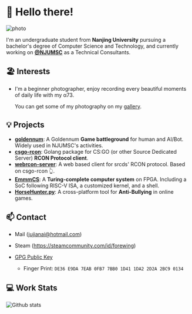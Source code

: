 # 👋 Hello there!

![photo](https://unsplash.com/photos/QULAxulMtXQ/download?force=true&w=1920)

I'm an undergraduate student from **Nanjing University** pursuing a bachelor's degree of Computer Science and Technology, and currently working on [**@NJUMSC**](https://github.com/njumsc) as a Technical Consultants.

## 🏖️ Interests

- I'm a beginner photographer, enjoy recording every beautiful moments of daily life with my α73.

    You can get some of my photography on my [gallery](https://forewing.github.io/gallery/).

## 💡 Projects

- [**goldennum**](https://github.com/forewing/goldennum): A Goldennum **Game battleground** for human and AI/Bot. Widely used in NJUMSC's activities.
- [**csgo-rcon**](https://github.com/forewing/csgo-rcon): Golang package for CS:GO (or other Source Dedicated Server) **RCON Protocol client**.
- [**webrcon-server**](https://github.com/forewing/webrcon-server): A web based client for srcds' RCON protocol. Based on csgo-rcon 👆.
- [**EmmmCS**](https://github.com/Emmm-HAck3r5/EmmmCS): A **Turing-complete computer system** on FPGA. Including a SoC following RISC-V ISA, a customized kernel, and a shell.
- [**HorseHunter.py**](https://github.com/forewing/HorseHunter.py): A cross-platform tool for **Anti-Bullying** in online games.

## 📫 Contact

- Mail (jujianai@hotmail.com)

- Steam (https://steamcommunity.com/id/forewing)

- [GPG Public Key](https://forewing.github.io/assets/gpg-public-key-forewing-20190427.txt)

  - Finger Print: `DE36 E9DA 7EAB 0FB7 7BB0 1D41 1DA2 2D2A 2BC9 0134`

## 💻 Work Stats

![Github stats](https://github-readme-stats.vercel.app/api?username=forewing&show_icons=true&count_private=true&hide_rank=true)
